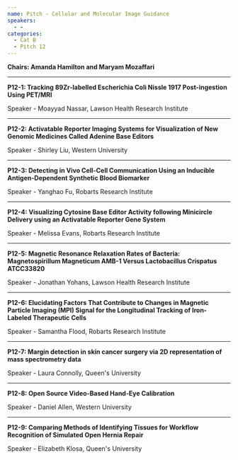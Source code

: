 ```yaml
---
name: Pitch - Cellular and Molecular Image Guidance
speakers:
  - -
categories:
  - Cat B
  - Pitch 12
---
```


**Chairs: Amanda Hamilton and Maryam Mozaffari**

_____________________________________________________

**P12-1: Tracking 89Zr-labelled Escherichia Coli Nissle 1917
Post-ingestion Using PET/MRI**

Speaker - Moayyad Nassar, Lawson Health Research Institute

_____________________________________________________

**P12-2: Activatable Reporter Imaging Systems for
Visualization of New Genomic Medicines Called Adenine
Base Editors**

Speaker - Shirley Liu, Western University

_____________________________________________________

**P12-3: Detecting in Vivo Cell-Cell Communication Using
an Inducible Antigen-Dependent Synthetic Blood
Biomarker**

Speaker - Yanghao Fu, Robarts Research Institute

_____________________________________________________

**P12-4: Visualizing Cytosine Base Editor Activity following
Minicircle Delivery using an Activatable Reporter Gene
System**

Speaker - Melissa Evans, Robarts Research Institute

_____________________________________________________

**P12-5: Magnetic Resonance Relaxation Rates of Bacteria:
Magnetospirillum Magneticum AMB-1 Versus
Lactobacillus Crispatus ATCC33820**

Speaker - Jonathan Yohans, Lawson Health Research Institute

_____________________________________________________

**P12-6: Elucidating Factors That Contribute to Changes in
Magnetic Particle Imaging (MPI) Signal for the
Longitudinal Tracking of Iron-Labeled Therapeutic Cells**

Speaker - Samantha Flood, Robarts Research Institute

_____________________________________________________

**P12-7: Margin detection in skin cancer surgery via 2D
representation of mass spectrometry data**

Speaker - Laura Connolly, Queen's University

_____________________________________________________

**P12-8: Open Source Video-Based Hand-Eye Calibration**

Speaker - Daniel Allen, Western University

_____________________________________________________

**P12-9: Comparing Methods of Identifying Tissues for
Workflow Recognition of Simulated Open Hernia Repair**

Speaker - Elizabeth Klosa, Queen's University

